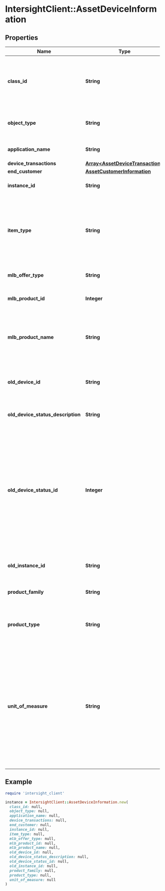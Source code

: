 # IntersightClient::AssetDeviceInformation

## Properties

| Name | Type | Description | Notes |
| ---- | ---- | ----------- | ----- |
| **class_id** | **String** | The fully-qualified name of the instantiated, concrete type. This property is used as a discriminator to identify the type of the payload when marshaling and unmarshaling data. | [default to &#39;asset.DeviceInformation&#39;] |
| **object_type** | **String** | The fully-qualified name of the instantiated, concrete type. The value should be the same as the &#39;ClassId&#39; property. | [default to &#39;asset.DeviceInformation&#39;] |
| **application_name** | **String** | Application name reported by Cisco Install Base. | [optional][readonly] |
| **device_transactions** | [**Array&lt;AssetDeviceTransaction&gt;**](AssetDeviceTransaction.md) |  | [optional] |
| **end_customer** | [**AssetCustomerInformation**](AssetCustomerInformation.md) |  | [optional] |
| **instance_id** | **String** | Instance number of the device. example \&quot;917280220\&quot;. | [optional][readonly] |
| **item_type** | **String** | Item type flag. example ATO, Child, Standalone. ATO - refers to Cisco Block based major device. Child - refers to Child device part of an ATO block. Standalone - refers to a device that is managed and configured as an individual entity with limited capacity. | [optional][readonly] |
| **mlb_offer_type** | **String** | Identifier for consumption based pricing. MLB refers to MultiLine Bundle. | [optional][readonly] |
| **mlb_product_id** | **Integer** | Identifier corresponding to MLB Product Name. MLB refers to MultiLine Bundle. | [optional][readonly] |
| **mlb_product_name** | **String** | Product Name for the device. It is used to determine if the server is to be billed as a UCS compute device or a storage cluster. MLB refers to MultiLine Bundle. | [optional][readonly] |
| **old_device_id** | **String** | Unique identifier of old Cisco device. It is the device ID of old Cisco device, which got replaced by the new device. | [optional][readonly] |
| **old_device_status_description** | **String** | Description of status of old Cisco device, which got replaced by the new device. | [optional][readonly] |
| **old_device_status_id** | **Integer** | Status ID of old Cisco device, which got replaced by the new device. * &#x60;0&#x60; - A default value to catch cases where device status is not correctly detected. * &#x60;10000&#x60; - Device is installed successfully. * &#x60;1010041&#x60; - Device is currently in Return Material Authorization process. * &#x60;10005&#x60; - Device is replaced successfully with another device. * &#x60;10007&#x60; - Device is returned succcessfuly. * &#x60;10009&#x60; - Device is terminated at customer&#39;s end. | [optional][readonly][default to OLD_DEVICE_STATUS_ID::N0] |
| **old_instance_id** | **String** | Instance number of the old device, which got replaced by the new device. | [optional][readonly] |
| **product_family** | **String** | Product Family is the field used to identify the hypervisor type. example \&quot;ESXi\&quot;. | [optional][readonly] |
| **product_type** | **String** | Product type helps to determine if device has to be billed using consumption metering. example \&quot;SERVER\&quot;. | [optional][readonly] |
| **unit_of_measure** | **String** | Unit of Measure is flag used to identify the type of metric being pushed. example - \&quot;STORAGE\&quot; for hardware metrics , \&quot;VM\&quot; - for hypervisor metrics. * &#x60;None&#x60; - A default value to catch cases where unit of measure is not correctly detected. * &#x60;STORAGE&#x60; - The metric type of the device is a storage metric. * &#x60;NODE&#x60; - The metric type of the device is a hardware metric. * &#x60;VM&#x60; - The metric type of the device is a hypervisor metric. | [optional][readonly][default to &#39;None&#39;] |

## Example

```ruby
require 'intersight_client'

instance = IntersightClient::AssetDeviceInformation.new(
  class_id: null,
  object_type: null,
  application_name: null,
  device_transactions: null,
  end_customer: null,
  instance_id: null,
  item_type: null,
  mlb_offer_type: null,
  mlb_product_id: null,
  mlb_product_name: null,
  old_device_id: null,
  old_device_status_description: null,
  old_device_status_id: null,
  old_instance_id: null,
  product_family: null,
  product_type: null,
  unit_of_measure: null
)
```

